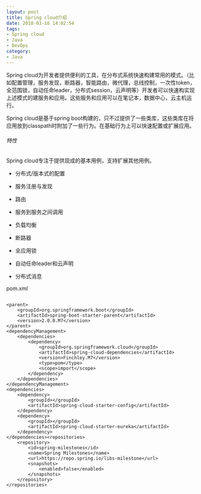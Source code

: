 ```yaml
---
layout: post
title: Spring cloud介绍
date: 2018-03-16 14:02:54
tags:
- Spring cloud
- Java
- DevOps
category:
- Java
---
```


Spring cloud为开发者提供便利的工具，在分布式系统快速构建常用的模式。（比如配置管理，服务发现，断路器，智能路由，微代理，总线控制，一次性token，全范围锁，自动任命leader，分布式session，云声明等）开发者可以快速构实现上述模式的建服务和应用。这些服务和应用可以在笔记本，数据中心，云主机运行。

Spring cloud是基于spring boot构建的，只不过提供了一些类库，这些类库在将应用放到classpath时附加了一些行为。在基础行为上可以快速配置或扩展应用。

###### 特性

Spring cloud专注于提供现成的基本用例，支持扩展其他用例。

* 分布式/版本式的配置

* 服务注册与发现

* 路由

* 服务到服务之间调用

* 负载均衡

* 断路器

* 全应用锁

* 自动任命leader和云声明

* 分布式消息

pom.xml

```

<parent>
    <groupId>org.springframework.boot</groupId>
    <artifactId>spring-boot-starter-parent</artifactId>
    <version>2.0.0.M7</version>
</parent>
<dependencyManagement>
    <dependencies>
        <dependency>
            <groupId>org.springframework.cloud</groupId>
            <artifactId>spring-cloud-dependencies</artifactId>
            <version>Finchley.M7</version>
            <type>pom</type>
            <scope>import</scope>
        </dependency>
    </dependencies>
</dependencyManagement>
<dependencies>
    <dependency>
        <groupId></groupId>
        <artifactId>spring-cloud-starter-config</artifactId>
    </dependency>
    <dependency>
        <groupId></groupId>
        <artifactId>spring-cloud-starter-eureka</artifactId>
    </dependency>
</dependencies><repositories>
    <repository>
        <id>spring-milestones</id>
        <name>Spring Milestones</name>
        <url>https://repo.spring.io/libs-milestone</url>
        <snapshots>
            <enabled>false</enabled>
        </snapshots>
    </repository>
</repositories>
```

